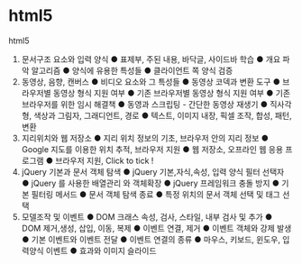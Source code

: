 # html5
html5
1. 문서구조 요소와 입력 양식 ● 표제부, 주된 내용, 바닥글, 사이드바 학습 ● 개요 파악 알고리즘 ● 양식에 유용한 특성들
● 클라이언트 쪽 양식 검증
2. 동영상, 음향, 캔버스 ● 비디오 요소와 그 특성들 ● 동영상 코덱과 변환 도구 ● 브라우저별 동영상 형식 지원 여부
● 기존 브라우저별 동영상 형식 지원 여부 ● 기존 브라우저를 위한 임시 해결책 ● 동영과 스크립팅 - 간단한 동영상 재생기
● 직사각형, 색상과 그림자, 그래디언트, 경로 ● 텍스트, 이미지 내장, 픽셀 조작, 합성, 패턴, 변환
3. 지리위치와 웹 저장소 ● 지리 위치 정보의 기초, 브라우저 안의 지리 정보 ● Google 지도를 이용한 위치 추적, 브라우저 지원 
● 웹 저장소, 오프라인 웹 응용 프로그램 ● 브라우저 지원, Click to tick !
4. jQuery 기본과 문서 객체 탐색 ● jQuery 기본,자식,속성, 입력 양식 필터 선택자 ● jQuery 를 사용한 배열관리 와 객체확장
● jQuery 프레임워크 충돌 방지 ● 기본 필터링 메서드 ● 문서 객체 탐색 종료 ● 특정 위치의 문서 객체 선택 및 태그 선택
5. 모델조작 및 이벤트 ● DOM 크래스 속성, 검사, 스타일, 내부 검사 및 추가 ● DOM 제거,생성, 삽입, 이동, 복제 
● 이벤트 연결, 제거 ● 이벤트 객체와 강제 발생 ● 기본 이벤트와 이벤트 전달 ● 이벤트 연결의 종류 
● 마우스, 키보드, 윈도우, 입력양식 이벤트 ● 효과와 이미지 슬라이드

